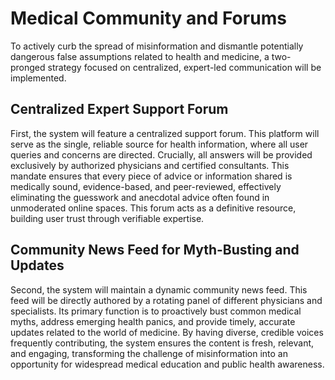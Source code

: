 # Medical Community and Forums

To actively curb the spread of misinformation and dismantle potentially dangerous false assumptions related to health and medicine, a two-pronged strategy focused on centralized, expert-led communication will be implemented.

## Centralized Expert Support Forum

First, the system will feature a centralized support forum. This platform will serve as the single, reliable source for health information, where all user queries and concerns are directed. Crucially, all answers will be provided exclusively by authorized physicians and certified consultants. This mandate ensures that every piece of advice or information shared is medically sound, evidence-based, and peer-reviewed, effectively eliminating the guesswork and anecdotal advice often found in unmoderated online spaces. This forum acts as a definitive resource, building user trust through verifiable expertise.

## Community News Feed for Myth-Busting and Updates

Second, the system will maintain a dynamic community news feed. This feed will be directly authored by a rotating panel of different physicians and specialists. Its primary function is to proactively bust common medical myths, address emerging health panics, and provide timely, accurate updates related to the world of medicine. By having diverse, credible voices frequently contributing, the system ensures the content is fresh, relevant, and engaging, transforming the challenge of misinformation into an opportunity for widespread medical education and public health awareness.
